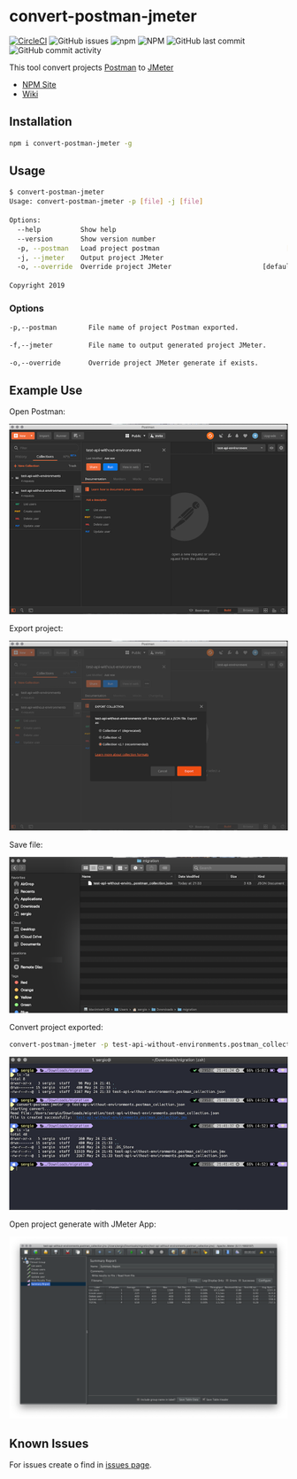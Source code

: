 # convert-postman-jmeter

[![CircleCI](https://circleci.com/gh/sercheo87/convert-postman-jmeter/tree/master.svg?style=svg)](https://circleci.com/gh/sercheo87/convert-postman-jmeter/tree/master)
![GitHub issues](https://img.shields.io/github/issues/sercheo87/convert-postman-jmeter.svg)
![npm](https://img.shields.io/npm/v/3.svg)
![NPM](https://img.shields.io/npm/l/1.svg)
![GitHub last commit](https://img.shields.io/github/last-commit/sercheo87/convert-postman-jmeter.svg)
![GitHub commit activity](https://img.shields.io/github/commit-activity/m/sercheo87/convert-postman-jmeter.svg)

This tool convert projects [Postman](https://www.getpostman.com) to [JMeter](https://jmeter.apache.org)

- [NPM Site](https://www.npmjs.com/package/convert-postman-jmeter)
- [Wiki](https://sercheo87.github.io/convert-postman-jmeter/)

## Installation

```bash
npm i convert-postman-jmeter -g
```

## Usage

```bash
$ convert-postman-jmeter
Usage: convert-postman-jmeter -p [file] -j [file]

Options:
  --help          Show help                                            [boolean]
  --version       Show version number                                  [boolean]
  -p, --postman   Load project postman                                [required]
  -j, --jmeter    Output project JMeter
  -o, --override  Override project JMeter                       [default: false]

Copyright 2019
```

### Options

    -p,--postman        File name of project Postman exported.

    -f,--jmeter         File name to output generated project JMeter.

    -o,--override       Override project JMeter generate if exists.

## Example Use

Open Postman:

![Postman App](screenshot/postman.png)

Export project:

![Postman App](screenshot/postman-export.png)

Save file:

![Postman App](screenshot/postman-location.png)

Convert project exported:

```bash
convert-postman-jmeter -p test-api-without-environments.postman_collection.json
```

![Postman App](screenshot/export.png)

Open project generate with JMeter App:

![Postman App](screenshot/jmeter.png)

## Known Issues

For issues create o find in [issues page](https://github.com/sercheo87/convert-postman-jmeter/issues).
